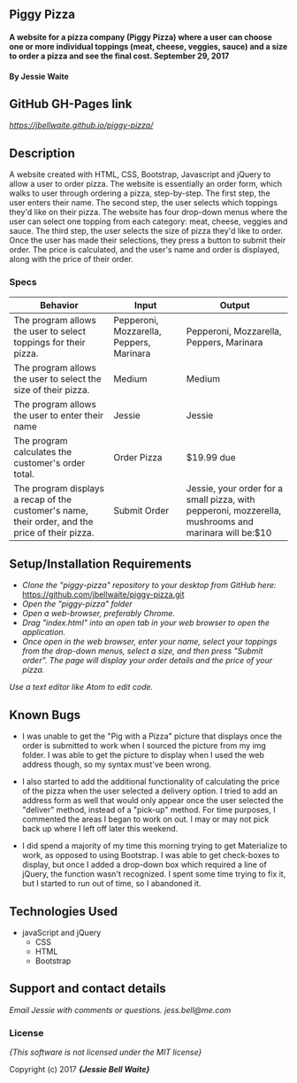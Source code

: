 ## Piggy Pizza

#### A website for a pizza company (Piggy Pizza) where a user can choose one or more individual toppings (meat, cheese, veggies, sauce) and a size to order a pizza and see the final cost. September 29, 2017

#### By **Jessie Waite**

## GitHub GH-Pages link
_https://jbellwaite.github.io/piggy-pizza/_

## Description

A website created with HTML, CSS, Bootstrap, Javascript and jQuery to allow a user to order pizza. The website is essentially an order form, which walks to user through ordering a pizza, step-by-step. The first step, the user enters their name. The second step, the user selects which toppings they'd like on their pizza. The website has four drop-down menus where the user can select one topping from each category: meat, cheese, veggies and sauce. The third step, the user selects the size of pizza they'd like to order. Once the user has made their selections, they press a button to submit their order. The price is calculated, and the user's name and order is displayed, along with the price of their order.  

### Specs
| Behavior                                                                                        | Input                                    | Output                                                                                               |
|-------------------------------------------------------------------------------------------------|------------------------------------------|------------------------------------------------------------------------------------------------------|
| The program allows the user to select toppings for their pizza.                                 | Pepperoni, Mozzarella, Peppers, Marinara | Pepperoni, Mozzarella, Peppers, Marinara                                                             |
| The program allows the user to select the size of their pizza.                                  | Medium                                   | Medium                                                                                               |
| The program allows the user to enter their name                                                 | Jessie                                   | Jessie                                                                                               |                                                                     |
| The program calculates the customer's order total.                                              | Order Pizza                              | $19.99 due                                                                                           |
| The program displays a recap of the customer's name, their order, and the price of their pizza. | Submit Order                             | Jessie, your order for a small pizza, with pepperoni, mozzerella, mushrooms and marinara will be:$10 |

## Setup/Installation Requirements

* _Clone the "piggy-pizza" repository to your desktop from GitHub here:_ https://github.com/jbellwaite/piggy-pizza.git
* _Open the "piggy-pizza" folder_
* _Open a web-browser, preferably Chrome._
* _Drag "index.html" into an open tab in your web browser to open the application._
* _Once open in the web browser, enter your name, select your toppings from the drop-down menus, select a size, and then press "Submit order". The page will display your order details and the price of your pizza._

_Use a text editor like Atom to edit code._

## Known Bugs
* I was unable to get the "Pig with a Pizza" picture that displays once the order is submitted to work when I sourced the picture from my img folder. I was able to get the picture to display when I used the web address though, so my syntax must've been wrong.

* I also started to add the additional functionality of calculating the price of the pizza when the user selected a delivery option. I tried to add an address form as well that would only appear once the user selected the "deliver" method, instead of a "pick-up" method. For time purposes, I commented the areas I began to work on out. I may or may not pick back up where I left off later this weekend.

* I did spend a majority of my time this morning trying to get Materialize to work, as opposed to using Bootstrap. I was able to get check-boxes to display, but once I added a drop-down box which required a line of jQuery, the function wasn't recognized. I spent some time trying to fix it, but I started to run out of time, so I abandoned it.

## Technologies Used
* javaScript and jQuery
  * CSS
  * HTML
  * Bootstrap

## Support and contact details

_Email Jessie with comments or questions._
_jess.bell@me.com_

### License

*{This software is not licensed under the MIT license}*

Copyright (c) 2017 **_{Jessie Bell Waite}_**
